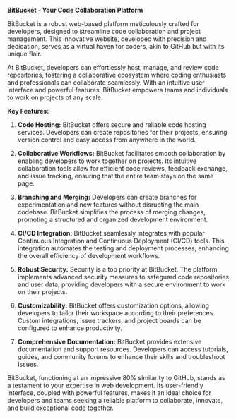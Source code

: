 **BitBucket - Your Code Collaboration Platform**

BitBucket is a robust web-based platform meticulously crafted for developers, designed to streamline code collaboration and project management. This innovative website, developed with precision and dedication, serves as a virtual haven for coders, akin to GitHub but with its unique flair.

At BitBucket, developers can effortlessly host, manage, and review code repositories, fostering a collaborative ecosystem where coding enthusiasts and professionals can collaborate seamlessly. With an intuitive user interface and powerful features, BitBucket empowers teams and individuals to work on projects of any scale.

**Key Features:**

1. **Code Hosting:** BitBucket offers secure and reliable code hosting services. Developers can create repositories for their projects, ensuring version control and easy access from anywhere in the world.

2. **Collaborative Workflows:** BitBucket facilitates smooth collaboration by enabling developers to work together on projects. Its intuitive collaboration tools allow for efficient code reviews, feedback exchange, and issue tracking, ensuring that the entire team stays on the same page.

3. **Branching and Merging:** Developers can create branches for experimentation and new features without disrupting the main codebase. BitBucket simplifies the process of merging changes, promoting a structured and organized development environment.

4. **CI/CD Integration:** BitBucket seamlessly integrates with popular Continuous Integration and Continuous Deployment (CI/CD) tools. This integration automates the testing and deployment processes, enhancing the overall efficiency of development workflows.

5. **Robust Security:** Security is a top priority at BitBucket. The platform implements advanced security measures to safeguard code repositories and user data, providing developers with a secure environment to work on their projects.

6. **Customizability:** BitBucket offers customization options, allowing developers to tailor their workspace according to their preferences. Custom integrations, issue trackers, and project boards can be configured to enhance productivity.

7. **Comprehensive Documentation:** BitBucket provides extensive documentation and support resources. Developers can access tutorials, guides, and community forums to enhance their skills and troubleshoot issues.

BitBucket, functioning at an impressive 80% similarity to GitHub, stands as a testament to your expertise in web development. Its user-friendly interface, coupled with powerful features, makes it an ideal choice for developers and teams seeking a reliable platform to collaborate, innovate, and build exceptional code together.
